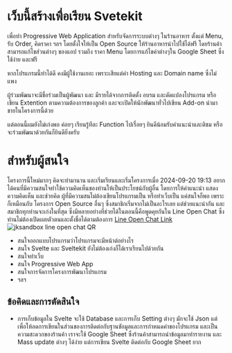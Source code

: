 # เว็บนี้สร้างเพื่อเรียน Svetekit

เพื่อทำ Progressive Web Application สำหรับจัดการระบบต่างๆ ในร้านอาหาร ตั้งแต่ Menu, รับ Order, คิดราคา ฯลฯ โดยตั้งใจให้เป็น Open Source ให้ร้านอาหารนำไปใช้ได้ฟรี โดยร้านค้าสามารถแก้ไขส่วนต่างๆ ของแอป รวมถึง ราคา Menu โดยการแก้ไขค่าต่างๆใน Google Sheet ซึ่งใช้ง่าย และฟรี 

หากโปรแกรมนี้ทำได้ดี คงมีผู้ใช้งานเยอะ เพราะเสียแต่ค่า Hosting และ Domain name ซึ่งไม่แพง 

ผู้ร่วมพัฒนาจะมีชื่อร่วมเป็นผู้พัฒนา และ มีรายได้จากการติดตั้ง อบรม และดัดแปลงโปรแกรม หรือเขียน Extention ตามความต้องการของลูกค้า 
และจะเปิดให้นักพัฒนาทั่วไปเขียน Add-on นำมาขายในโครงการนี้ด้วย 

แต่ตอนนี้ผมยังไม่เก่งพอ ค่อยๆ เรียนรู้ทีละ Function ไปเรื่อยๆ ยินดีน้อมรับคำแนะนำและติชม
หรือจะร่วมพัฒนาด้วยกันก็ยินดียิ่งครับ

# สำหรับผู้สนใจ
โครงการนี้ใหม่มากๆ คิดจะทำมานาน และเริ่มเรียนและเริ่มโครงการเมื่อ 2024-09-20 19:13 อยากได้คนที่มีความสนใจทำใช้ความคิดเห็นของท่านให้เป็นประโยชน์กับผู้อื่น โดยการให้คำแนะนำ แสดงความคิดเห็น และช่วยคิด ผู้ที่มีความสนไม่ต้องเขียนโปรแกรมเป็น หรือทำเว็บเป็น แค่สนใจก็พอ เพราะก็เหมือนกับ โครงการ Open Source อื่นๆ ซึ่งสมาชิกเริ่มจากไม่เป็นอะไรเลย แต่ช่วยแนะนำกัน และสมาชิกทุกท่านจะเก่งในที่สุด ซึ่งมีหลายอย่างที่ช่วยได้ในตอนนี้คือพูดคุยกันใน Line Open Chat ซึ่งท่านไม่ต้องเปิดเผยตัวตนและตั้งชื่อได้ตามต้องการ [Line Open Chat Link ](https://line.me/ti/g2/vnilwl42_Bxrl7h3iks7WrXLBioli8kXfXXOAg?utm_source=invitation&utm_medium=link_copy&utm_campaign=default) ![jksandbox line open chat QR](https://github.com/user-attachments/assets/03f3e9be-f44c-4b2a-b427-d53b53f06df0)

- สนใจออกแบบโปรแกรมว่าโปรแกรมจะมีหน้าต่อย่างไร
- สนใจ Svelte และ Sveltekit ยังไม่ต้องเก่งก็ได้เราเรียนไปด้วยกัน
- สนใจทำเว็บ
- สนใจ Progressive Web App
- สนใจการจัดการโครงการพัฒนาโปรแกรม
- ฯลฯ

## ข้อคิดและการตัดสินใจ
- การเก็บข้อมูลใน Svelte จะใช้ Database และการเก็บ Setting ต่างๆ มักจะใช้ Json แต่เพื่อให้ลดการเขียนในส่วนของการติดต่อกับฐานขัอมูลและการกำหนดค่าของโปรแกรม และเป็นความสะดวกของร้านค้า เราจะใช้ Google Sheet ซึ่งร้านค้าสามารถนำข้อมูลมาทำรายงาน และ Mass update ต่างๆ ได้ง่าย แต่การเขียน Svelte ติดต่อกับ Google Sheet ยาก 
